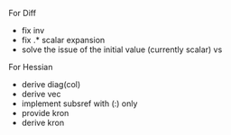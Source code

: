 For Diff
- fix inv
- fix .* scalar expansion
- solve the issue of the initial value (currently scalar) vs 

For Hessian
- derive diag(col)
- derive vec
- implement subsref with (:) only
- provide kron
- derive kron